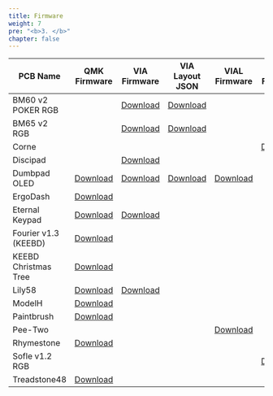 ```yaml
---
title: Firmware
weight: 7
pre: "<b>3. </b>"
chapter: false
---
```


| PCB Name              | QMK Firmware                                    | VIA Firmware                                | VIA Layout JSON                             | VIAL Firmware                             | ZMK Firmware             |
|-----------------------|-------------------------------------------------|---------------------------------------------|---------------------------------------------|-------------------------------------------|--------------------------------|
| BM60 v2 POKER RGB     |                                                 | [Download](./bm60v2_poker_via.hex)          | [Download](./bm60v2_poker_via.json)         |                                           |                                |
| BM65 v2 RGB           |                                                 | [Download](./bm65v2_via.hex)                | [Download](./bm65v2_via.json)               |                                           |                                |
| Corne                 |                                                 |                                             |                                             |                                           | [Download](corne-firmware.zip) |
| Discipad              |                                                 | [Download](./discipad_via.hex)              |                                             |                                           |                                |
| Dumbpad OLED          | [Download](./dumbpad_combo_oled_default.hex)    | [Download](./dumbpad_combo_oled_via.hex)    | [Download](./dumbpad_combo_oled_via.json)   | [Download](./dumbpad_combo_oled_vial.hex) |                                |
| ErgoDash              | [Download](./ergodash_rev1_default.hex)         |                                             |                                             |                                           |                                |
| Eternal Keypad        | [Download](./eternal-keypad_default.hex)        | [Download](./eternal-keypad_via.hex)        |                                             |                                           |                                |
| Fourier v1.3 (KEEBD)  | [Download](./keebd_fourier_default.hex)         |                                             |                                             |                                           |                                |
| KEEBD Christmas Tree  | [Download](./keebd_tree_default.hex)            |                                             |                                             |                                           |                                |
| Lily58                | [Download](./lily58_rev1_default.hex)           | [Download](./lily58_rev1_via.hex)           |                                             |                                           |                                |
| ModelH                | [Download](./modelh_default.hex)                |                                             |                                             |                                           |                                |
| Paintbrush            | [Download](./paintbrush_artsey_righty.hex)      |                                             |                                             |                                           |                                |
| Pee-Two               |                                                 |                                             |                                             | [Download](./pee-two_vial.hex)            |                                |
| Rhymestone            | [Download](./rhymestone_rev1_default.hex)       |                                             |                                             |                                           |                                |
| Sofle v1.2 RGB        |                                                 |                                             |                                             |                                           | [Download](sofle-firmware.zip) |
| Treadstone48          | [Download](./treadstone48_rev1_default.hex)     |                                             |                                             |                                           |                                |
